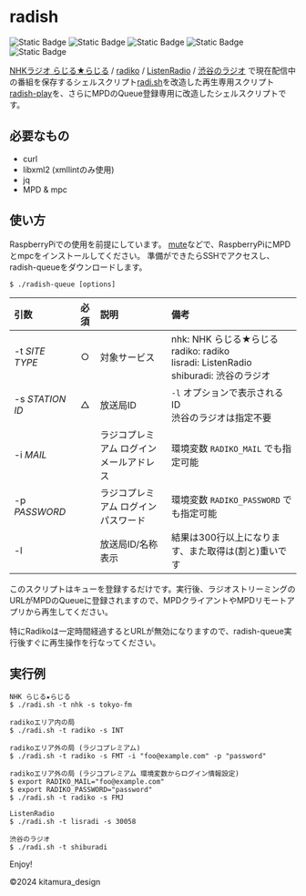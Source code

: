 # radish
![Static Badge](https://img.shields.io/badge/-RaspberryPi-A22846?logo=raspberrypi&logoColor=white)
 ![Static Badge](https://img.shields.io/badge/-Raspi_Audio-red) ![Static Badge](https://img.shields.io/badge/-MPD-brightgreen)
 ![Static Badge](https://img.shields.io/badge/GNU_Bash-4EAA25?logo=gnubash&logoColor=white) ![Static Badge](https://img.shields.io/badge/license-MIT-blue) 

[NHKラジオ らじる★らじる](https://www.nhk.or.jp/radio/) / [radiko](http://radiko.jp/) / [ListenRadio](http://listenradio.jp/) / [渋谷のラジオ](https://shiburadi.com/) で現在配信中の番組を保存するシェルスクリプト[radi.sh](https://github.com/uru2/radish)を改造した再生専用スクリプト[radish-play](https://github.com/jg1uaa/radish-play)を、さらにMPDのQueue登録専用に改造したシェルスクリプトです。


## 必要なもの
- curl
- libxml2 (xmllintのみ使用)
- jq
- MPD & mpc


## 使い方

RaspberryPiでの使用を前提にしています。
[mute](https://github.com/mute-audio/mute)などで、RaspberryPiにMPDとmpcをインストールしてください。
準備ができたらSSHでアクセスし、radish-queueをダウンロードします。

```
$ ./radish-queue [options]
```

| 引数 | 必須 |説明 |備考 |
|:-|:-:|:-|:-|
|-t _SITE TYPE_|○|対象サービス|nhk: NHK らじる★らじる<br>radiko: radiko<br>lisradi: ListenRadio<br>shiburadi: 渋谷のラジオ
|-s _STATION ID_|△|放送局ID|`-l` オプションで表示されるID<br>渋谷のラジオは指定不要|
|-i _MAIL_||ラジコプレミアム ログインメールアドレス|環境変数 `RADIKO_MAIL` でも指定可能|
|-p _PASSWORD_||ラジコプレミアム ログインパスワード|環境変数 `RADIKO_PASSWORD` でも指定可能|
|-l||放送局ID/名称表示|結果は300行以上になります、また取得は(割と)重いです|

このスクリプトはキューを登録するだけです。実行後、ラジオストリーミングのURLがMPDのQueueに登録されますので、MPDクライアントやMPDリモートアプリから再生してください。

特にRadikoは一定時間経過するとURLが無効になりますので、radish-queue実行後すぐに再生操作を行なってください。

## 実行例
```
NHK らじる★らじる
$ ./radi.sh -t nhk -s tokyo-fm
```

```
radikoエリア内の局
$ ./radi.sh -t radiko -s INT
```

```
radikoエリア外の局 (ラジコプレミアム)
$ ./radi.sh -t radiko -s FMT -i "foo@example.com" -p "password"
```

```
radikoエリア外の局 (ラジコプレミアム 環境変数からログイン情報設定)
$ export RADIKO_MAIL="foo@example.com"
$ export RADIKO_PASSWORD="password"
$ ./radi.sh -t radiko -s FMJ
```

```
ListenRadio
$ ./radi.sh -t lisradi -s 30058
```

```
渋谷のラジオ
$ ./radi.sh -t shiburadi
```

Enjoy!

©2024 kitamura_design
